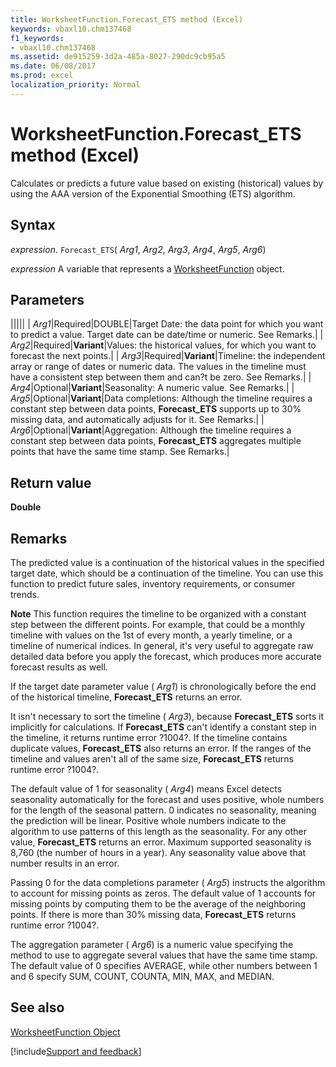 ```yaml
---
title: WorksheetFunction.Forecast_ETS method (Excel)
keywords: vbaxl10.chm137468
f1_keywords:
- vbaxl10.chm137468
ms.assetid: de915259-3d2a-485a-8027-290dc9cb95a5
ms.date: 06/08/2017
ms.prod: excel
localization_priority: Normal
---
```



# WorksheetFunction.Forecast_ETS method (Excel)

Calculates or predicts a future value based on existing (historical) values by using the AAA version of the Exponential Smoothing (ETS) algorithm. 


## Syntax

_expression_. `Forecast_ETS`( _Arg1_,  _Arg2_,  _Arg3_,  _Arg4_,  _Arg5_,  _Arg6_)

_expression_ A variable that represents a [WorksheetFunction](Excel.WorksheetFunction.md) object.


## Parameters



|||||
| _Arg1_|Required|DOUBLE|Target Date: the data point for which you want to predict a value. Target date can be date/time or numeric. See Remarks.|
| _Arg2_|Required|**Variant**|Values: the historical values, for which you want to forecast the next points.|
| _Arg3_|Required|**Variant**|Timeline: the independent array or range of dates or numeric data. The values in the timeline must have a consistent step between them and can?t be zero. See Remarks.|
| _Arg4_|Optional|**Variant**|Seasonality: A numeric value. See Remarks.|
| _Arg5_|Optional|**Variant**|Data completions: Although the timeline requires a constant step between data points,  **Forecast_ETS** supports up to 30% missing data, and automatically adjusts for it. See Remarks.|
| _Arg6_|Optional|**Variant**|Aggregation: Although the timeline requires a constant step between data points,  **Forecast_ETS** aggregates multiple points that have the same time stamp. See Remarks.|

## Return value

 **Double**


## Remarks

The predicted value is a continuation of the historical values in the specified target date, which should be a continuation of the timeline. You can use this function to predict future sales, inventory requirements, or consumer trends.


 **Note**  This function requires the timeline to be organized with a constant step between the different points. For example, that could be a monthly timeline with values on the 1st of every month, a yearly timeline, or a timeline of numerical indices. In general, it's very useful to aggregate raw detailed data before you apply the forecast, which produces more accurate forecast results as well.

If the target date parameter value ( _Arg1_) is chronologically before the end of the historical timeline,  **Forecast_ETS** returns an error.

 It isn't necessary to sort the timeline ( _Arg3_), because  **Forecast_ETS** sorts it implicitly for calculations. If **Forecast_ETS** can't identify a constant step in the timeline, it returns runtime error ?1004?. If the timeline contains duplicate values, **Forecast_ETS** also returns an error. If the ranges of the timeline and values aren't all of the same size, **Forecast_ETS** returns runtime error ?1004?.

The default value of 1 for seasonality ( _Arg4_) means Excel detects seasonality automatically for the forecast and uses positive, whole numbers for the length of the seasonal pattern. 0 indicates no seasonality, meaning the prediction will be linear. Positive whole numbers indicate to the algorithm to use patterns of this length as the seasonality. For any other value,  **Forecast_ETS** returns an error. Maximum supported seasonality is 8,760 (the number of hours in a year). Any seasonality value above that number results in an error.

Passing 0 for the data completions parameter ( _Arg5_) instructs the algorithm to account for missing points as zeros. The default value of 1 accounts for missing points by computing them to be the average of the neighboring points. If there is more than 30% missing data,  **Forecast_ETS** returns runtime error ?1004?.

The aggregation parameter ( _Arg6_) is a numeric value specifying the method to use to aggregate several values that have the same time stamp. The default value of 0 specifies AVERAGE, while other numbers between 1 and 6 specify SUM, COUNT, COUNTA, MIN, MAX, and MEDIAN.


## See also


[WorksheetFunction Object](Excel.WorksheetFunction.md)

[!include[Support and feedback](~/includes/feedback-boilerplate.md)]